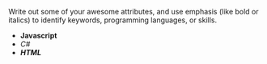 Write out some of your awesome attributes, and use emphasis (like bold or italics) to identify keywords, programming languages, or skills.
* __Javascript__
* _C#_
* __*HTML*__
